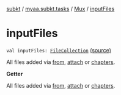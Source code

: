 [subkt](../../index.md) / [myaa.subkt.tasks](../index.md) / [Mux](index.md) / [inputFiles](./input-files.md)

# inputFiles

`val inputFiles: `[`FileCollection`](https://docs.gradle.org/current/javadoc/org/gradle/api/file/FileCollection.html) [(source)](https://github.com/Myaamori/SubKt/blob/0.1.19/src/main/kotlin/myaa/subkt/tasks/muxtask.kt#L733)

All files added via [from](from.md), [attach](attach.md) or [chapters](chapters.md).

**Getter**

All files added via [from](from.md), [attach](attach.md) or [chapters](chapters.md).

